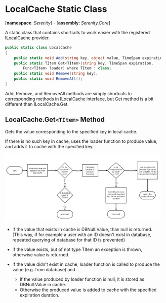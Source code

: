 # LocalCache Static Class

[**namespace**: *Serenity*] - [**assembly**: *Serenity.Core*]

A static class that contains shortcuts to work easier with the registered ILocalCache provider.

```cs
public static class LocalCache
{
    public static void Add(string key, object value, TimeSpan expiration);
    public static TItem Get<TItem>(string key, TimeSpan expiration,
        Func<TItem> loader) where TItem : class;
    public static void Remove(string key);
    public static void RemoveAll();
}
```

Add, Remove, and RemoveAll methods are simply shortcuts to corresponding methods in ILocalCache interface, but Get method is a bit different than ILocalCache.Get.

## LocalCache.Get`<TItem>` Method

Gets the value corresponding to the specified key in local cache.

If there is no such key in cache, uses the loader function to produce value, and adds it to cache with the specified key.

![LocalCache.Get Flow Diagram](img/local_cache_get_en.jpg)

* If the value that exists in cache is DBNull.Value, than null is returned. (This way, if for example a user with an ID doesn't exist in database, repeated querying of database for that ID is prevented)

* If the value exists, but of not type TItem an exception is thrown, otherwise value is returned.

* If the value didn't exist in cache, loader function is called to produce the value (e.g. from database) and...
	* If the value produced by loader function is null, it is stored as DBNull.Value in cache.
	* Otherwise the produced value is added to cache with the specified expiration duration.
